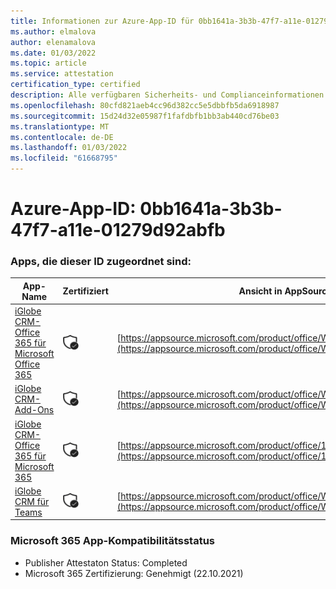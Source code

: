 ```yaml
---
title: Informationen zur Azure-App-ID für 0bb1641a-3b3b-47f7-a11e-01279d92abfb
ms.author: elmalova
author: elenamalova
ms.date: 01/03/2022
ms.topic: article
ms.service: attestation
certification_type: certified
description: Alle verfügbaren Sicherheits- und Complianceinformationen für 0bb1641a-3b3b-47f7-a11e-01279d92abfb.
ms.openlocfilehash: 80cfd821aeb4cc96d382cc5e5dbbfb5da6918987
ms.sourcegitcommit: 15d24d32e05987f1fafdbfb1bb3ab440cd76be03
ms.translationtype: MT
ms.contentlocale: de-DE
ms.lasthandoff: 01/03/2022
ms.locfileid: "61668795"
---
```

# <a name="azure-app-id-0bb1641a-3b3b-47f7-a11e-01279d92abfb"></a>Azure-App-ID: 0bb1641a-3b3b-47f7-a11e-01279d92abfb


### <a name="apps-associated-with-this-id"></a>Apps, die dieser ID zugeordnet sind:
| **App-Name** | **Zertifiziert** | **Ansicht in AppSource** |
|--------------|---------------|-----------------------|
| [iGlobe CRM-Office 365 für Microsoft Office 365](https://docs.microsoft.com/microsoft-365-app-certification/forward/WA104379222) | <img alt="Certified application badge" src="../media/certified-badge.png" height="25" width="25" /> | [https://appsource.microsoft.com/product/office/WA104379222](https://appsource.microsoft.com/product/office/WA104379222) |
| [iGlobe CRM-Add-Ons](https://docs.microsoft.com/microsoft-365-app-certification/forward/WA200002010) | <img alt="Certified application badge" src="../media/certified-badge.png" height="25" width="25" /> | [https://appsource.microsoft.com/product/office/WA200002010](https://appsource.microsoft.com/product/office/WA200002010) |
| [iGlobe CRM-Office 365 für Microsoft 365](https://docs.microsoft.com/microsoft-365-app-certification/forward/17859280.iglobecrmoffice365) | <img alt="Certified application badge" src="../media/certified-badge.png" height="25" width="25" /> | [https://appsource.microsoft.com/product/office/17859280.iglobecrmoffice365](https://appsource.microsoft.com/product/office/17859280.iglobecrmoffice365) |
| [iGlobe CRM für Teams](https://docs.microsoft.com/microsoft-365-app-certification/forward/WA104381421) | <img alt="Certified application badge" src="../media/certified-badge.png" height="25" width="25" /> | [https://appsource.microsoft.com/product/office/WA104381421](https://appsource.microsoft.com/product/office/WA104381421) |

### <a name="microsoft-365-app-compliance-status"></a>Microsoft 365 App-Kompatibilitätsstatus
- Publisher Attestaton Status: Completed
- Microsoft 365 Zertifizierung: Genehmigt (22.10.2021)

